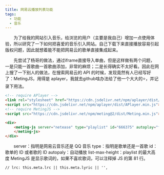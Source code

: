 ```yaml
---
title: 网易云播放列表功能
tags: 
  - 功能
  - 音乐
---
```


<style>
p{
text-indent: 2em; /*首行缩进*/
}
</style>

为了给我的网站引入音乐，给浏览的用户（主要是我自己）增加一点使用体验，所以研究了一下如何把喜爱的音乐引入网站。自己下载下来直接播放容易引起版权问题，因此就想着能不能把网易云的歌单直接集成起来。

先尝试了杨哥的做法，通过iframe直接导入单曲，但是这样做有两个问题，一是只能一首歌曲一首歌曲添加，非常的麻烦；二是长得确实不太好看。因此在网上搜了一下别人的做法，在搜索网易云的 API 的时候，发现竟然有人已经写好了：MetingJS，用得是 aplayer，我就去github啥办法给了他一个大大的⭐️，并记录下用法。

```html title="引入js"
<!-- require APlayer -->
<link rel="stylesheet" href="https://cdn.jsdelivr.net/npm/aplayer/dist/APlayer.min.css">
<script src="https://cdn.jsdelivr.net/npm/aplayer/dist/APlayer.min.js"></script>
<!-- require MetingJS -->
<script src="https://cdn.jsdelivr.net/npm/meting@2/dist/Meting.min.js"></script>
```

```html title="播放器代码"
<div>
    <meting-js server="netease" type="playlist" id="666375" autoplay="false" list-max-height=1200px>
    </meting-js>
</div>
```

server：指明是网易云音乐还是 QQ 音乐
type：指明是歌单还是一首歌
id：歌单的 ID 或者歌的 ID
autopaly：自动播放
list-max-height：playlist 的最大高度
MetingJS 是显示歌词的，如果不喜欢歌词，可以注释掉 JS 的第 81 行。

```html title="歌词控制"
// lrc: this.meta.lrc || this.meta.lyric || '',
```